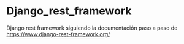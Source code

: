 # Django_rest_framework
Django rest framework siguiendo la documentación paso a paso de https://www.django-rest-framework.org/
